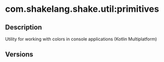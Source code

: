 # com.shakelang.shake.util:primitives
## Description
Utility for working with colors in console applications (Kotlin Multiplatform)
## Versions